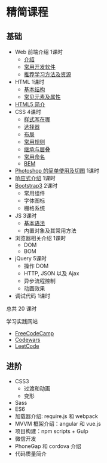 # 精简课程
## 基础
* Web 前端介绍 1课时
  * [介绍](intro/intro.md)
  * [常用开发软件](intro/software.md)
  * [推荐学习方法及资源](intro/suggest.md)
* HTML 1课时
  * [基本结构](html/struct.md)
  * [常见元素及属性](html/tag-and-attr.md)
* [HTML5 简介](html5/)
* CSS 4课时
  * [样式写在哪](css/place/demo.html)
  * [选择器](css/selector)
  * [布局](css/layout)
  * [常用规则](css/rules)
  * [继承与层叠](css/inheritance-and-cascade)
  * [常用命名](css/name.md)
  * [BEM](css/BEM)
* [Photoshop 的简单使用及切图](psd) 1课时
* [响应式介绍](responsive) 1课时
* [Bootstrap3](bootstrap) 2课时
  * 常用组件
  * 字体图标
  * 栅格系统
* JS 3课时
  * [基本语法](js/grammar)
  * 内置对象及其常用方法
* 浏览器相关介绍 1课时
  * DOM
  * BOM
* jQuery 5课时
  * 操作 DOM
  * HTTP, JSON 以及 Ajax
  * 异步流程控制
  * 动画效果
* 调试代码 1课时

总共 20 课时

学习实践网站
* [FreeCodeCamp](https://freecodecamp.cn/)
* [Codewars](http://www.codewars.com/)
* [LeetCode](https://leetcode.com/)

## 进阶
* CSS3
  * 过渡和动画
  * 变形
* Sass
* ES6
* 加载器介绍: require.js 和 webpack
* MVVM 框架介绍：angular 和 vue.js
* 项目构建：npm scripts + Gulp
* 微信开发
* PhoneGap 和 cordova 介绍
* 代码质量简介

